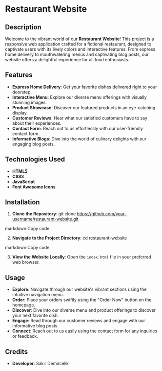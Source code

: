 # Restaurant Website

## Description

Welcome to the vibrant world of our **Restaurant Website**! This project is a responsive web application crafted for a fictional restaurant, designed to captivate users with its lively colors and interactive features. From express home delivery to mouthwatering menus and captivating blog posts, our website offers a delightful experience for all food enthusiasts.

## Features

- **Express Home Delivery**: Get your favorite dishes delivered right to your doorstep.
- **Interactive Menu**: Explore our diverse menu offerings with visually stunning images.
- **Product Showcase**: Discover our featured products in an eye-catching display.
- **Customer Reviews**: Hear what our satisfied customers have to say about their experiences.
- **Contact Form**: Reach out to us effortlessly with our user-friendly contact form.
- **Informative Blogs**: Dive into the world of culinary delights with our engaging blog posts.

## Technologies Used

- **HTML5**
- **CSS3**
- **JavaScript**
- **Font Awesome Icons**

## Installation

1. **Clone the Repository**: 
git clone https://github.com/your-username/restaurant-website.git

markdown
Copy code

2. **Navigate to the Project Directory**: 
cd restaurant-website

markdown
Copy code

3. **View the Website Locally**: 
Open the `index.html` file in your preferred web browser.

## Usage

- **Explore**: Navigate through our website's vibrant sections using the intuitive navigation menu.
- **Order**: Place your orders swiftly using the "Order Now" button on the homepage.
- **Discover**: Dive into our diverse menu and product offerings to discover your next favorite dish.
- **Engage**: Read through our customer reviews and engage with our informative blog posts.
- **Connect**: Reach out to us easily using the contact form for any inquiries or feedback.

## Credits

- **Developer**: Sakir Demircelik
